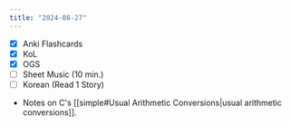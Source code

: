 ```yaml
---
title: "2024-08-27"
---
```


- [x] Anki Flashcards
- [x] KoL
- [x] OGS
- [ ] Sheet Music (10 min.)
- [ ] Korean (Read 1 Story)

* Notes on C's [[simple#Usual Arithmetic Conversions|usual arithmetic conversions]].